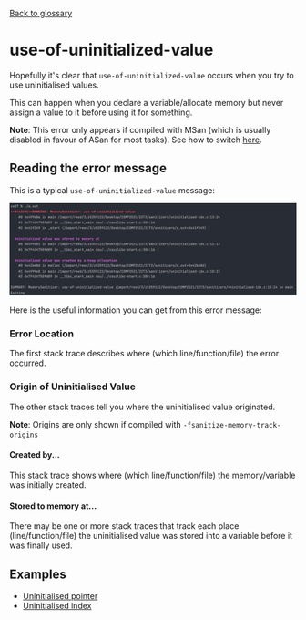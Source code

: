 [Back to glossary](..)

# use-of-uninitialized-value

Hopefully it's clear that `use-of-uninitialized-value` occurs when you try to use uninitialised values.

This can happen when you declare a variable/allocate memory but never assign a value to it before using it for something.

**Note**: This error only appears if compiled with MSan (which is usually disabled in favour of ASan for most tasks). See how to switch [here](../../sanitisers#switching-between-sanitisers).

## Reading the error message

This is a typical `use-of-uninitialized-value` message:

![img.png](uninitialised-idx/error.png)

Here is the useful information you can get from this error message:

### Error Location
The first stack trace describes where (which line/function/file) the error occurred.

### Origin of Uninitialised Value
The other stack traces tell you where the uninitialised value originated.

**Note**: Origins are only shown if compiled with `-fsanitize-memory-track-origins`

#### Created by...
This stack trace shows where (which line/function/file) the memory/variable was initially created.

#### Stored to memory at...
There may be one or more stack traces that track each place (line/function/file) the uninitialised value was stored into a variable before it was finally used.

## Examples

- [Uninitialised pointer](uninitialised-ptr)
- [Uninitialised index](uninitialised-idx)

